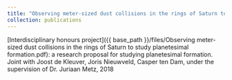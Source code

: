```yaml
---
title: "Observing meter-sized dust collisions in the rings of Saturn to study planetesimal formation"
collection: publications
---
```

[Interdisciplinary honours project]({{ base_path }}/files/Observing meter-sized dust collisions in the rings of Saturn to study planetesimal formation.pdf): a research proposal for studying planetesimal formation. Joint with Joost de Kleuver, Joris Nieuwveld, Casper ten Dam, under the supervision of Dr. Juriaan Metz, 2018
